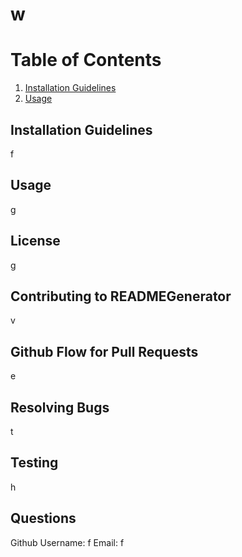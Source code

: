 # w
# Table of Contents

1. [Installation Guidelines](#installation-guidelines)
2. [Usage](#usage)
## Installation Guidelines<a name="installation-guidelines"></a>
f
## Usage <a name="usage"></a>
g
## License
g
## Contributing to READMEGenerator
v
## Github Flow for Pull Requests
e
## Resolving Bugs
t
## Testing
h
## Questions
Github Username: f
Email: f
